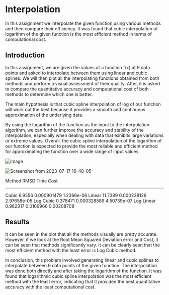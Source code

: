 # Interpolation
In this assignment we interpolate the given function using various methods and then compare their efficiency. It was found that cubic interpolation of logarithm of the given function is the most efficient method in terms of computational cost.

## Introduction
In this assignment, we are given the values of a function f(x) at 9 data points and asked to interpolate between them using linear and cubic splines. We will then plot all the interpolating functions obtained from both methods and perform a visual assessment of their quality. After, it is asked to compare the quantitative accuracy and computational cost of both methods to determine which one is better.

The main hypothesis is that cubic spline interpolation of log of our function will work out the best because it provides a smooth and continuous approximation of the underlying data.

By using the logarithm of the function as the input to the interpolation algorithm, we can further improve the accuracy and stability of the interpolation, especially when dealing with data that exhibits large variations or extreme values. Overall, the cubic spline interpolation of the logarithm of our function is expected to provide the most reliable and efficient method for approximating the function over a wide range of input values.

![image](https://github.com/leilaakisheva/Interpolation/assets/128895782/453bacab-6932-47b1-a3b0-40c13b15322a)


![Screenshot from 2023-07-17 16-48-05](https://github.com/leilaakisheva/Interpolation/assets/128895782/be435ceb-2756-418d-aafa-5cf86d2f46f8)



Method           RMSD         Time         Cost
----------  ---------  -----------  -----------
Cubic        6.9556    0.000901479  1.2366e-06
Linear      11.7389    0.000238126  2.97658e-05
Log Cubic    0.378471  0.000328589  4.50739e-07
Log Linear   0.982317  0.0166966    0.00208708



## Results
It can be seen in the plot that all the methods visually are pretty accurate. However, if we look at the Root Mean Squared Deviation error and Cost, it can be seen that methods significantly vary. It can be clearly seen that the most efficient method with the least error is Log Cubic method.

In conclusion, this problem involved generating linear and cubic splines to interpolate between 9 data points of the given function. The interpolation was done both directly and after taking the logarithm of the function. It was found that logarithmic cubic spline interpolation was the most efficient method with the least error, indicating that it provided the best quantitative accuracy with the least computational cost.
